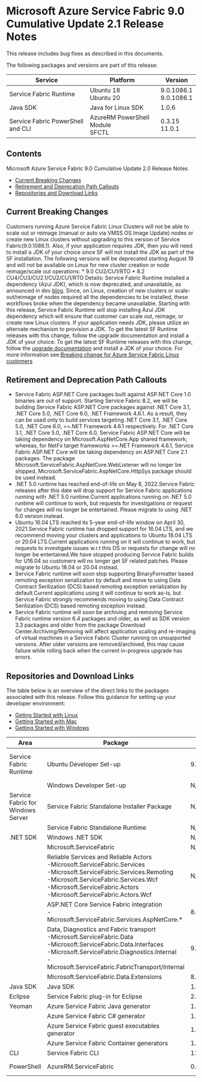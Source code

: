 ﻿# Microsoft Azure Service Fabric 9.0 Cumulative Update 2.1 Release Notes

This release includes bug fixes as described in this documents.

The following packages and versions are part of this release:

| Service | Platform | Version |
|---------|----------|---------|
|Service Fabric Runtime| Ubuntu 18 <br> Ubuntu 20 | 9.0.1086.1 <br> 9.0.1086.1 |
|Java SDK  |Java for Linux SDK  | 1.0.6 |
|Service Fabric PowerShell and CLI | AzureRM PowerShell Module  <br> SFCTL |  0.3.15  <br> 11.0.1 |


## Contents 

Microsoft Azure Service Fabric 9.0 Cumulative Update 2.0 Release Notes

* [Current Breaking Changes](#current-breaking-changes)
* [Retirement and Deprecation Path Callouts](#retirement-and-deprecation-path-callouts)
* [Repositories and Download Links](#repositories-and-download-links)


## Current Breaking Changes
Customers running Azure Service Fabric Linux Clusters will not be able to scale out or reimage (manual or auto via VMSS OS Image Update) nodes  or create new Linux clusters without upgrading to this version of Service Fabric(9.0.1086.1). Also, if your application requires JDK, then you will need to install a JDK of your choice since SF will not install the JDK as part of the SF installation.
 The following versions will be deprecated starting August 19 and will not be available on Linux for new cluster creation or node reimage/scale out operations: 
	* 9.0 CU2/CU1/RTO
	* 8.2 CU4/CU3/CU2.1/CU2/CU1/RTO
Details: Service Fabric Runtime installed a dependency (Azul JDK), which is now deprecated, and unavailable, as announced in dev [blog](https://nam06.safelinks.protection.outlook.com/?url=https%3A%2F%2Fdevblogs.microsoft.com%2Fjava%2Fend-of-updates-support-and-availability-of-zulu-for-azure%2F&data=05%7C01%7CDivya.Cherkuri%40microsoft.com%7Cf02580b7e1304da015b508da7982378c%7C72f988bf86f141af91ab2d7cd011db47%7C1%7C0%7C637955897433879958%7CUnknown%7CTWFpbGZsb3d8eyJWIjoiMC4wLjAwMDAiLCJQIjoiV2luMzIiLCJBTiI6Ik1haWwiLCJXVCI6Mn0%3D%7C3000%7C%7C%7C&sdata=WmkPbF100N60IK%2BgPJ3lXdfvQR0JO%2Fy3pqzdJWRcfnI%3D&reserved=0). Since, on Linux, creation of new clusters or scale-out/reimage of nodes required all the dependencies to be installed, these workflows broke when the dependency became unavailable.
Starting with this release, Service Fabric Runtime will stop installing Azul JDK dependency which will ensure that customer can scale out, reimage, or create new Linux clusters.  If your application needs JDK, please utilize an alternate mechanism to provision a JDK.  To get the latest SF Runtime releases with this change, follow the upgrade documentation and install a JDK of your choice. To get the latest SF Runtime releases with this change, follow the [upgrade documentation](https://docs.microsoft.com/en-us/azure/service-fabric/service-fabric-tutorial-upgrade-cluster) and install a JDK of your choice.
For more information see:[Breaking change for Azure Service Fabric Linux customers]()

## Retirement and Deprecation Path Callouts
* Service Fabric ASP.NET Core packages built against ASP.NET Core 1.0 binaries are out of support. Starting Service Fabric 8.2, we will be building Service Fabric ASP.NET Core packages against .NET Core 3.1, .NET Core 5.0, .NET Core 6.0, .NET Framework 4.6.1. As a result, they can be used only to build services targeting .NET Core 3.1, .NET Core 5.0, .NET Core 6.0, >=.NET Framework 4.6.1 respectively.
For .NET Core 3.1, .NET Core 5.0, .NET Core 6.0, Service Fabric ASP.NET Core will be taking dependency on Microsoft.AspNetCore.App shared framework; whereas, for NetFx target frameworks >=.NET Framework 4.6.1, Service Fabric ASP.NET Core will be taking dependency on ASP.NET Core 2.1 packages.
The package Microsoft.ServiceFabric.AspNetCore.WebListener will no longer be shipped, Microsoft.ServiceFabric.AspNetCore.HttpSys package should be used instead.
* .NET 5.0 runtime has reached end-of-life on May 8, 2022.Service Fabric releases after this date will drop support for Service Fabric applications running with .NET 5.0 runtime.Current applications running on .NET 5.0 runtime will continue to work, but requests for investigations or request for changes will no longer be entertained. Please migrate to using .NET 6.0 version instead.
* Ubuntu 16.04 LTS reached its 5-year end-of-life window on April 30, 2021.Service Fabric runtime has dropped support for 16.04 LTS, and we recommend moving your clusters and applications to Ubuntu 18.04 LTS or 20.04 LTS.Current applications running on it will continue to work, but requests to investigate issues w.r.t this OS or requests for change will no longer be entertained.We have stopped producing Service Fabric builds for U16.04 so customers will no longer get SF related patches. Please migrate to Ubuntu 18.04 or 20.04 instead.
* Service Fabric runtime will soon stop supporting BinaryFormatter based remoting exception serialization by default and move to using Data Contract Serilization (DCS) based remoting exception serialization by default.Current applications using it will continue to work as-is, but Service Fabric strongly recommends moving to using Data Contract Serilization (DCS) based remoting exception instead.
* Service Fabric runtime will soon be archiving and removing Service Fabric runtime version 6.4 packages and older, as well as SDK version 3.3 packages and older from the package Download Center.Archiving/Removing will affect application scaling and re-imaging of virtual machines in a Service Fabric Cluster running on unsupported versions. After older versions are removed/archived, this may cause failure while rolling back when the current in-progress upgrade has errors. 

## Repositories and Download Links
The table below is an overview of the direct links to the packages associated with this release. 
Follow this guidance for setting up your developer environment: 
* [Geting Started with Linux](https://docs.microsoft.com/azure/service-fabric/service-fabric-get-started-linux)
* [Getting Started with Mac](https://docs.microsoft.com/azure/service-fabric/service-fabric-get-started-mac)
* [Getting Started with Windows](https://docs.microsoft.com/azure/service-fabric/service-fabric-get-started)

| Area | Package | Version | Repository | Direct Download Link |
|-|-|-|-|-|
|Service Fabric Runtime |Ubuntu Developer Set-up | 9.0.1086.1 |N/A | Cluster Runtime: https://apt-mo.trafficmanager.net/repos/servicefabric/pool/main/s/servicefabric <br> Service Fabric SDK for local cluster setup: https://apt-mo.trafficmanager.net/repos/servicefabric/pool/main/s/servicefabricsdkcommon/ <br> Container image: https://hub.docker.com/r/microsoft/service-fabric-onebox/ 
|| Windows Developer Set-up| N/A | N/A | N/A |
|Service Fabric for Windows Server |Service Fabric Standalone Installer Package | N/A |N/A | https://download.microsoft.com/download/8/3/6/836E3E99-A300-4714-8278-96BC3E8B5528/9.0.1048.9590/Microsoft.Azure.ServiceFabric.WindowsServer.9.0.1048.9590.zip |
||Service Fabric Standalone Runtime | N/A |N/A | N/A |
|.NET SDK |Windows .NET SDK | N/A |N/A | N/A |
||Microsoft.ServiceFabric | N/A |N/A |N/A |
||Reliable Services and Reliable Actors<br>\-Microsoft.ServiceFabric.Services<br>\-Microsoft.ServiceFabric.Services.Remoting<br>\-Microsoft.ServiceFabric.Services.Wcf <br>\-Microsoft.ServiceFabric.Actors <br>\-Microsoft.ServiceFabric.Actors.Wcf | N/A |N/A |N/A |
||ASP.NET Core Service Fabric integration<br>\-Microsoft.ServiceFabric.Services.AspNetCore.*| 8.0.516 |https://github.com/Azure/service-fabric-aspnetcore |https://www.nuget.org |
||Data, Diagnostics and Fabric transport<br>\-Microsoft.ServiceFabric.Data <br>\-Microsoft.ServiceFabric.Data.Interfaces <br>\-Microsoft.ServiceFabric.Diagnostics.Internal <br>\-Microsoft.ServiceFabric.FabricTransport/Internal | 9.0.1048 |N/A| https://www.nuget.org |
||Microsoft.ServiceFabric.Data.Extensions | 8.0.516 | N/A |https://www.nuget.org |
|Java SDK |Java SDK | 1.0.6 |N/A |https://mvnrepository.com/artifact/com.microsoft.servicefabric/sf-actors/1.0.6 |
|Eclipse |Service Fabric plug-in for Eclipse | 2.0.7 | N/A |N/A |
|Yeoman |Azure Service Fabric Java generator | 1.0.7 |https://github.com/Azure/generator-azuresfjava |N/A |
||Azure Service Fabric C# generator | 1.0.9 |https://github.com/Azure/generator-azuresfcsharp |N/A |
||Azure Service Fabric guest executables generator | 1.0.1 |https://github.com/Azure/generator-azuresfguest |N/A|
||Azure Service Fabric Container generators | 1.0.1 |https://github.com/Azure/generator-azuresfcontainer |N/A |
|CLI |Service Fabric CLI | 11.0.1 |https://github.com/Azure/service-fabric-cli |https://pypi.python.org/pypi/sfctl |
|PowerShell |AzureRM.ServiceFabric | 0.3.15 |https://github.com/Azure/azure-powershell/tree/preview/src/ResourceManager/ServiceFabric |N/A  |
